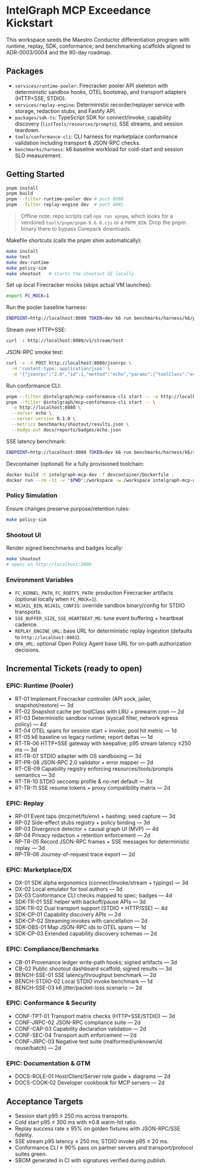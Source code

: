 # IntelGraph MCP Exceedance Kickstart

This workspace seeds the Maestro Conductor differentiation program with runtime, replay, SDK, conformance, and benchmarking scaffolds aligned to ADR-0003/0004 and the 90-day roadmap.

## Packages
- `services/runtime-pooler`: Firecracker pooler API skeleton with deterministic sandbox hooks, OTEL bootstrap, and transport adapters (HTTP+SSE, STDIO).
- `services/replay-engine`: Deterministic recorder/replayer service with storage, redaction stubs, and Fastify API.
- `packages/sdk-ts`: TypeScript SDK for connect/invoke, capability discovery (`listTools/resources/prompts`), SSE streams, and session teardown.
- `tools/conformance-cli`: CLI harness for marketplace conformance validation including transport & JSON-RPC checks.
- `benchmarks/harness`: k6 baseline workload for cold-start and session SLO measurement.

## Getting Started
```bash
pnpm install
pnpm build
pnpm --filter runtime-pooler dev # port 8080
pnpm --filter replay-engine dev  # port 8081
```

> Offline note: repo scripts call `npm run xpnpm`, which looks for a vendored `tools/pnpm/pnpm-9.6.0.cjs` or a `PNPM_BIN`. Drop the pnpm binary there to bypass Corepack downloads.

Makefile shortcuts (calls the pnpm shim automatically):
```bash
make install
make test
make dev-runtime
make policy-sim
make shootout   # starts the shootout UI locally
```

Set up local Firecracker mocks (skips actual VM launches):
```bash
export FC_MOCK=1
```

Run the pooler baseline harness:
```bash
ENDPOINT=http://localhost:8080 TOKEN=dev k6 run benchmarks/harness/k6/pooler-baseline.js
```

Stream over HTTP+SSE:
```bash
curl -i http://localhost:8080/v1/stream/test
```

JSON-RPC smoke test:
```bash
curl -s -X POST http://localhost:8080/jsonrpc \
  -H 'content-type: application/json' \
  -d '{"jsonrpc":"2.0","id":1,"method":"echo","params":{"toolClass":"echo","args":{"x":1}}}' | jq .
```

Run conformance CLI:
```bash
pnpm --filter @intelgraph/mcp-conformance-cli start -- -e http://localhost:8080
pnpm --filter @intelgraph/mcp-conformance-cli start -- \
  -e http://localhost:8080 \
  --server echo \
  --server-version 0.1.0 \
  --metrics benchmarks/shootout/results.json \
  --badge-out docs/reports/badges/echo.json
```

SSE latency benchmark:
```bash
ENDPOINT=http://localhost:8080 TOKEN=dev k6 run benchmarks/harness/k6/sse-latency.js
```

Devcontainer (optional) for a fully provisioned toolchain:
```bash
docker build -t intelgraph-mcp-dev -f devcontainer/Dockerfile .
docker run --rm -it -v "$PWD":/workspace -w /workspace intelgraph-mcp-dev bash
```

### Policy Simulation
Ensure changes preserve purpose/retention rules:
```bash
make policy-sim
```

### Shootout UI
Render signed benchmarks and badges locally:
```bash
make shootout
# opens on http://localhost:3000
```

### Environment Variables
- `FC_KERNEL_PATH`, `FC_ROOTFS_PATH`: production Firecracker artifacts (optional locally when `FC_MOCK=1`).
- `NSJAIL_BIN`, `NSJAIL_CONFIG`: override sandbox binary/config for STDIO transports.
- `SSE_BUFFER_SIZE`, `SSE_HEARTBEAT_MS`: tune event buffering + heartbeat cadence.
- `REPLAY_ENGINE_URL`: base URL for deterministic replay ingestion (defaults to `http://localhost:8081`).
- `OPA_URL`: optional Open Policy Agent base URL for on-path authorization decisions.

## Incremental Tickets (ready to open)
### EPIC: Runtime (Pooler)
- RT-01 Implement Firecracker controller (API sock, jailer, snapshot/restore) — 3d
- RT-02 Snapshot cache per toolClass with LRU + prewarm cron — 2d
- RT-03 Deterministic sandbox runner (syscall filter, network egress policy) — 4d
- RT-04 OTEL spans for session start + invoke; pool hit metric — 1d
- RT-05 k6 baseline vs legacy runtime; report deltas — 1d
- RT-TR-06 HTTP+SSE gateway with keepalive; p95 stream latency ≤250 ms — 3d
- RT-TR-07 STDIO adapter with OS sandboxing — 3d
- RT-PR-08 JSON-RPC 2.0 validator + error mapper — 2d
- RT-CB-09 Capability registry enforcing resources/tools/prompts semantics — 3d
- RT-TR-10 STDIO seccomp profile & no-net default — 3d
- RT-TR-11 SSE resume tokens + proxy compatibility matrix — 2d

### EPIC: Replay
- RP-01 Event taps (mcp/net/fs/env) + hashing; seed capture — 3d
- RP-02 Side-effect stubs registry + policy binding — 3d
- RP-03 Divergence detector + causal graph UI (MVP) — 4d
- RP-04 Privacy redaction + retention enforcement — 2d
- RP-TR-05 Record JSON-RPC frames + SSE messages for deterministic replay — 3d
- RP-TR-06 Journey-of-request trace export — 2d

### EPIC: Marketplace/DX
- DX-01 SDK alpha ergonomics (connect/invoke/stream + typings) — 3d
- DX-02 Local emulator for tool authors — 3d
- DX-03 Conformance CLI checks mapped to spec; badges — 4d
- SDK-TR-01 SSE helper with backoff/pause APIs — 3d
- SDK-TR-02 Dual transport support (STDIO + HTTP/SSE) — 4d
- SDK-CP-01 Capability discovery APIs — 2d
- SDK-CP-02 Streaming invokes with cancellation — 2d
- SDK-OBS-01 Map JSON-RPC ids to OTEL spans — 1d
- SDK-CP-03 Extended capability discovery schemas — 2d

### EPIC: Compliance/Benchmarks
- CB-01 Provenance ledger write-path hooks; signed artifacts — 3d
- CB-02 Public shootout dashboard scaffold; signed results — 3d
- BENCH-SSE-01 SSE latency/throughput benchmark — 2d
- BENCH-STDIO-02 Local STDIO invoke benchmark — 1d
- BENCH-SSE-03 k6 jitter/packet-loss scenario — 2d

### EPIC: Conformance & Security
- CONF-TPT-01 Transport matrix checks (HTTP+SSE/STDIO) — 3d
- CONF-JRPC-02 JSON-RPC compliance suite — 2d
- CONF-CAP-03 Capability declaration validation — 2d
- CONF-SEC-04 Transport auth enforcement — 2d
- CONF-JRPC-03 Negative test suite (malformed/unknown/id reuse/batch) — 2d

### EPIC: Documentation & GTM
- DOCS-ROLE-01 Host/Client/Server role guide + diagrams — 2d
- DOCS-COOK-02 Developer cookbook for MCP servers — 2d

## Acceptance Targets
- Session start p95 ≤ 250 ms across transports.
- Cold start p95 ≤ 300 ms with ≥0.8 warm-hit ratio.
- Replay success rate ≥ 95% on golden fixtures with JSON-RPC/SSE fidelity.
- SSE stream p95 latency ≤ 250 ms; STDIO invoke p95 ≤ 20 ms.
- Conformance CLI ≥ 90% pass on partner servers and transport/protocol suites green.
- SBOM generated in CI with signatures verified during publish.
